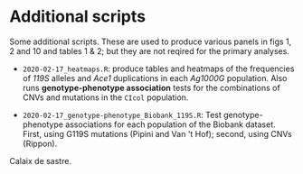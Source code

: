 # Additional scripts

Some additional scripts. These are used to produce various panels in figs 1, 2 and 10 and tables 1 & 2; but they are not reqired for the primary analyses.

* `2020-02-17_heatmaps.R`: produce tables and heatmaps of the frequencies of *119S* alleles and *Ace1* duplications in each *Ag1000G* population. Also runs **genotype-phenotype association** tests for the combinations of CNVs and mutations in the `CIcol` population.

* `2020-02-17_genotype-phenotype_Biobank_119S.R`: Test genotype-phenotype associations for each population of the Biobank dataset. First, using G119S mutations (Pipini and Van 't Hof); second, using CNVs (Rippon).

Calaix de sastre.
